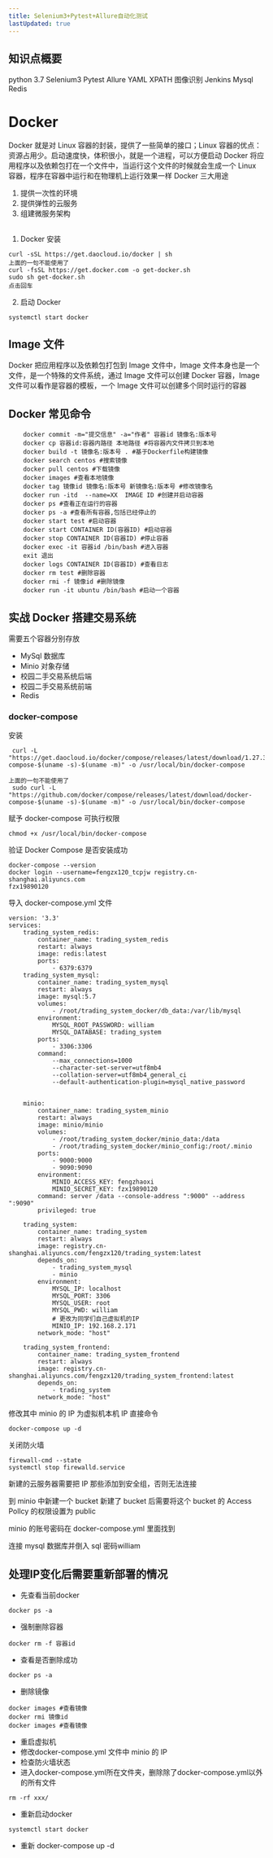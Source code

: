 ```yaml
---
title: Selenium3+Pytest+Allure自动化测试
lastUpdated: true
---
```


## 知识点概要

python 3.7
Selenium3
Pytest
Allure
YAML
XPATH
图像识别
Jenkins
Mysql
Redis

# Docker

Docker 就是对 Linux 容器的封装，提供了一些简单的接口；Linux 容器的优点：资源占用少。启动速度快，体积很小，就是一个进程，可以方便启动
Docker 将应用程序以及依赖包打在一个文件中，当运行这个文件的时候就会生成一个 Linux 容器，程序在容器中运行和在物理机上运行效果一样
Docker 三大用途

1. 提供一次性的环境
2. 提供弹性的云服务
3. 组建微服务架构

##

1. Docker 安装

```
curl -sSL https://get.daocloud.io/docker | sh
上面的一句不能使用了
curl -fsSL https://get.docker.com -o get-docker.sh
sudo sh get-docker.sh
点击回车
```

2. 启动 Docker

```
systemctl start docker
```

## Image 文件

Docker 把应用程序以及依赖包打包到 Image 文件中，Image 文件本身也是一个文件，是一个特殊的文件系统，通过 Image 文件可以创建 Docker 容器，Image 文件可以看作是容器的模板，一个 Image 文件可以创建多个同时运行的容器

## Docker 常见命令

```
    docker commit -m="提交信息" -a="作者" 容器id 镜像名:版本号
    docker cp 容器id:容器内路径 本地路径 #将容器内文件拷贝到本地
    docker build -t 镜像名:版本号 . #基于Dockerfile构建镜像
    docker search centos #搜索镜像
    docker pull centos #下载镜像
    docker images #查看本地镜像
    docker tag 镜像id 镜像名:版本号 新镜像名:版本号 #修改镜像名
    docker run -itd  --name=XX  IMAGE ID #创建并启动容器
    docker ps #查看正在运行的容器
    docker ps -a #查看所有容器,包括已经停止的
    docker start test #启动容器
    docker start CONTAINER ID(容器ID) #启动容器
    docker stop CONTAINER ID(容器ID) #停止容器
    docker exec -it 容器id /bin/bash #进入容器
    exit 退出
    docker logs CONTAINER ID(容器ID) #查看日志
    docker rm test #删除容器
    docker rmi -f 镜像id #删除镜像
    docker run -it ubuntu /bin/bash #启动一个容器
```

## 实战 Docker 搭建交易系统

需要五个容器分别存放

- MySql 数据库
- Minio 对象存储
- 校园二手交易系统后端
- 校园二手交易系统前端
- Redis

### docker-compose

安装

```
 curl -L "https://get.daocloud.io/docker/compose/releases/latest/download/1.27.3/docker-compose-$(uname -s)-$(uname -m)" -o /usr/local/bin/docker-compose

上面的一句不能使用了
 sudo curl -L "https://github.com/docker/compose/releases/latest/download/docker-compose-$(uname -s)-$(uname -m)" -o /usr/local/bin/docker-compose

```

赋予 docker-compose 可执行权限

```
chmod +x /usr/local/bin/docker-compose
```

验证 Docker Compose 是否安装成功

```
docker-compose --version
docker login --username=fengzx120_tcpjw registry.cn-shanghai.aliyuncs.com
fzx19890120
```

导入 docker-compose.yml 文件

```
version: '3.3'
services:
    trading_system_redis:
        container_name: trading_system_redis
        restart: always
        image: redis:latest
        ports:
            - 6379:6379
    trading_system_mysql:
        container_name: trading_system_mysql
        restart: always
        image: mysql:5.7
        volumes:
            - /root/trading_system_docker/db_data:/var/lib/mysql
        environment:
            MYSQL_ROOT_PASSWORD: william
            MYSQL_DATABASE: trading_system
        ports:
            - 3306:3306
        command:
            --max_connections=1000
            --character-set-server=utf8mb4
            --collation-server=utf8mb4_general_ci
            --default-authentication-plugin=mysql_native_password


    minio:
        container_name: trading_system_minio
        restart: always
        image: minio/minio
        volumes:
            - /root/trading_system_docker/minio_data:/data
            - /root/trading_system_docker/minio_config:/root/.minio
        ports:
            - 9000:9000
            - 9090:9090
        environment:
            MINIO_ACCESS_KEY: fengzhaoxi
            MINIO_SECRET_KEY: fzx19890120
        command: server /data --console-address ":9000" --address ":9090"
        privileged: true

    trading_system:
        container_name: trading_system
        restart: always
        image: registry.cn-shanghai.aliyuncs.com/fengzx120/trading_system:latest
        depends_on:
            - trading_system_mysql
            - minio
        environment:
            MYSQL_IP: localhost
            MYSQL_PORT: 3306
            MYSQL_USER: root
            MYSQL_PWD: william
            # 更改为同学们自己虚拟机的IP
            MINIO_IP: 192.168.2.171
        network_mode: "host"

    trading_system_frontend:
        container_name: trading_system_frontend
        restart: always
        image: registry.cn-shanghai.aliyuncs.com/fengzx120/trading_system_frontend:latest
        depends_on:
            - trading_system
        network_mode: "host"
```

修改其中 minio 的 IP 为虚拟机本机 IP
直接命令

```
docker-compose up -d
```

关闭防火墙

```
firewall-cmd --state
systemctl stop firewalld.service
```

新建的云服务器需要把 IP 那些添加到安全组，否则无法连接

到 minio 中新建一个 bucket
新建了 bucket 后需要将这个 bucket 的 Access Pollcy 的权限设置为 public


minio 的账号密码在 docker-compose.yml 里面找到

连接 mysql 数据库并倒入 sql
密码william

## 处理IP变化后需要重新部署的情况

- 先查看当前docker
```
docker ps -a
```
- 强制删除容器
```
docker rm -f 容器id
```
- 查看是否删除成功
```
docker ps -a
```
- 删除镜像
```
docker images #查看镜像
docker rmi 镜像id
docker images #查看镜像
```
- 重启虚拟机
- 修改docker-compose.yml 文件中 minio 的 IP
- 检查防火墙状态
- 进入docker-compose.yml所在文件夹，删除除了docker-compose.yml以外的所有文件
```
rm -rf xxx/
```
- 重新启动docker
```
systemctl start docker
```
- 重新 docker-compose up -d
